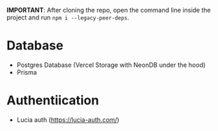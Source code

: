 **IMPORTANT**: After cloning the repo, open the command line inside the project and run `npm i --legacy-peer-deps`.

# Database

- Postgres Database (Vercel Storage with NeonDB under the hood)
- Prisma

# Authentiication

- Lucia auth (https://lucia-auth.com/)
